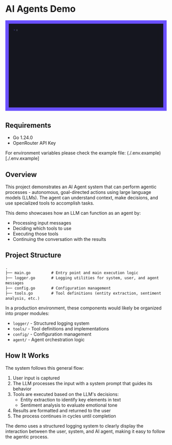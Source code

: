 # AI Agents Demo

![Demo](./demo.gif)

## Requirements

* Go 1.24.0
* OpenRouter API Key

For environment variables please check the example file: (./.env.example)[./.env.example]

## Overview

This project demonstrates an AI Agent system that can perform agentic processes - autonomous, goal-directed actions using large language models (LLMs). The agent can understand context, make decisions, and use specialized tools to accomplish tasks.

This demo showcases how an LLM can function as an agent by:
- Processing input messages
- Deciding which tools to use
- Executing those tools
- Continuing the conversation with the results

## Project Structure

```
.
├── main.go         # Entry point and main execution logic
├── logger.go       # Logging utilities for system, user, and agent messages
├── config.go       # Configuration management
├── tools.go        # Tool definitions (entity extraction, sentiment analysis, etc.)
```

In a production environment, these components would likely be organized into proper modules:
- `logger/` - Structured logging system
- `tools/` - Tool definitions and implementations
- `config/` - Configuration management
- `agent/` - Agent orchestration logic


## How It Works

The system follows this general flow:
1. User input is captured
2. The LLM processes the input with a system prompt that guides its behavior
3. Tools are executed based on the LLM's decisions:
   - Entity extraction to identify key elements in text
   - Sentiment analysis to evaluate emotional tone
4. Results are formatted and returned to the user
5. The process continues in cycles until completion

The demo uses a structured logging system to clearly display the interaction between the user, system, and AI agent, making it easy to follow the agentic process.
